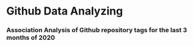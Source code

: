 # Github Data Analyzing

### Association Analysis of Github repository tags for the last 3 months of 2020

